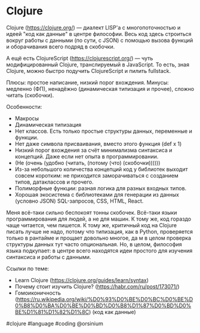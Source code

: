 # Clojure

Clojure (https://clojure.org/) — диалект LISP'а с многопоточностью и идеей "код как данные" в центре философии. Весь код здесь строиться вокруг работы с данными (по сути, с JSON) с помощью вызова функций и оборачивания всего подряд в скобочки.

А ещё есть ClojureScript (https://clojurescript.org/) — чуть модифицированный Clojure, транслируемый в JavaScript. То есть, зная Clojure, можно быстро подучить ClojureScript и пилить fullstack.

Плюсы: простое написание, низкий порог вхождения.
Минусы: медленно (ФП), ненадёжно (динамическая типизация и прочее), сложно читать (скобочки).

Особенности:
+ Макросы
+ Динамическая типизация
+ Нет классов. Есть только простые структуры данных, переменные и функции.
+ Нет даже символа присваивания, вместо этого функция (def x 1)
+ Низкий порог вхождения за счёт минимализма синтаксиса и концепций. Даже если нет опыта в программировании.
+ (Не (очень (удобно (читать, (потому (что) (скобочки))))))
+ Из-за небольшого количества концепций код у библиотек выходит совсем коротким: не приходится заморачиваться с созданием типов, датаклассов и прочего.
+ Полиморфные функции: разная логика для разных входных типов.
+ Хорошая экосистема с библиотеками для генерации из данных (условно JSON) SQL-запросов, CSS, HTML, React.

Меня всё-таки сильно беспокоят тонны скобочек. Всё-таки языки программирования для людей, а не для машин. К тому же, код гораздо чаще читается, чем пишется. К тому же, критичный код на Clojure писать лучше не надо, потому что типизация, как в Python, проверяется только в рантайме и прощает довольно многое, да м в целом проверка структуры данных тут часто опциональная. Но, в целом, философия языка подкупает: в центре всего находятся идеи простого для изучения синтаксиса и работы с данными.

Ссылки по теме:
+ Learn Clojure (https://clojure.org/guides/learn/syntax)
+ Почему стоит изучить Clojure? (https://habr.com/ru/post/173071/)
+ Гомоиконичность (https://ru.wikipedia.org/wiki/%D0%93%D0%BE%D0%BC%D0%BE%D0%B8%D0%BA%D0%BE%D0%BD%D0%B8%D1%87%D0%BD%D0%BE%D1%81%D1%82%D1%8C) (код как данные)

#clojure #language #coding
@orsinium
